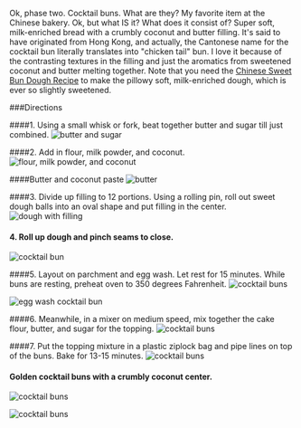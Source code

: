 Ok, phase two.  Cocktail buns.  What are they?  My favorite  item at the Chinese bakery.  Ok, but what IS it? What does it consist of?  Super soft, milk-enriched bread with a crumbly coconut and butter filling. It's said to have originated from Hong Kong, and actually, the Cantonese name for the cocktail bun literally translates into "chicken tail" bun.  I love it because of the contrasting textures in the filling and just the aromatics from sweetened coconut and butter melting together.  Note that you need the [Chinese Sweet Bun Dough Recipe](http://www.eastmeetskitchen.com/recipes/chinese-sweet-bun-dough.html) to make the pillowy soft, milk-enriched dough, which is ever so slightly sweetened. 



###Directions

####1. Using a small whisk or fork, beat together butter and sugar till just combined.
![butter and sugar](../img/99-4.jpg "")

####2. Add in flour, milk powder, and coconut.
![flour, milk powder, and coconut](../img/99-5.jpg "")

####Butter and coconut paste
![butter](../img/99-7.jpg "")

####3. Divide up filling to 12 portions.  Using a rolling pin, roll out sweet dough balls into an oval shape and put filling in the center.
![dough with filling](../img/99-8.jpg "")

#### 4. Roll up dough and pinch seams to close.
![cocktail bun](../img/99-9.jpg "")

####5. Layout on parchment and egg wash.  Let rest for 15 minutes.  While buns are resting, preheat oven to 350 degrees Fahrenheit.
![cocktail buns](../img/99-10.jpg "")

![egg wash cocktail bun](../img/99-11.jpg "")

####6. Meanwhile, in a mixer on medium speed, mix together the cake flour, butter, and sugar for the topping.
![cocktail buns](../img/99-12.jpg "")

####7. Put the topping mixture in a plastic ziplock bag and pipe lines on top of the buns.  Bake for 13-15 minutes.
![cocktail buns](../img/99-13.jpg "")

#### Golden cocktail buns with a crumbly coconut center.
![cocktail buns](../img/99-1.jpg "")

![cocktail buns](../img/99-15.jpg "")



